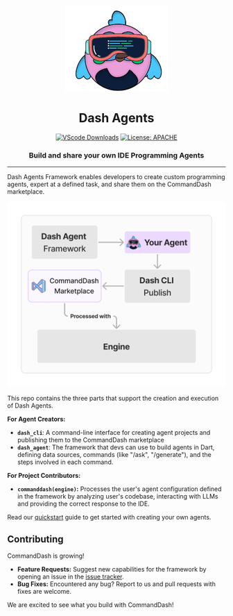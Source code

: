 <p  align="center">
<a  href=""  rel="noopener">
<img  height=200px  src="https://github.com/CommandDash/commanddash/raw/develop/assets/commanddash-logo.png"></a>
</p>
<h1 align="center">Dash Agents</h1>
<div align = "center">

[![VScode Downloads](https://img.shields.io/visual-studio-marketplace/d/WelltestedAI.fluttergpt)](https://marketplace.visualstudio.com/items?itemName=WelltestedAI.fluttergpt&ssr=false#overview) [![License: APACHE](https://img.shields.io/badge/License-APACHE%202.0-yellow)](/LICENSE)
</div>

<h3 align="center">Build and share your own IDE Programming Agents</h3>

-----------------

Dash Agents Framework enables developers to create custom programming agents, expert at a defined task, and share them on the CommandDash marketplace.
<div align="center">

![Image Name](assets/flow.png)

</div>

This repo contains the three parts that support the creation and execution of Dash Agents.

**For Agent Creators:**
* **`dash_cli`**:  A command-line interface for creating agent projects and publishing them to the CommandDash marketplace
* **`dash_agent`**: The framework that devs can use to build agents in Dart, defining data sources, commands (like "/ask", "/generate"), and the steps involved in each command.

**For Project Contributors:**
* **`commanddash(engine)`:** Processes the user's agent configuration defined in the framework by analyzing user's codebase, interacting with LLMs and providing the correct response to the IDE.

Read our [quickstart](https://www.commanddash.io/docs/quickstart) guide to get started with creating your own agents.


## Contributing

CommandDash is growing! 

* **Feature Requests:** Suggest new capabilities for the framework by opening an issue in the [issue tracker](https://github.com/CommandDash/packages/issues).
* **Bug Fixes:** Encountered any bug? Report to us and pull requests with fixes are welcome. 

We are excited to see what you build with CommandDash!
